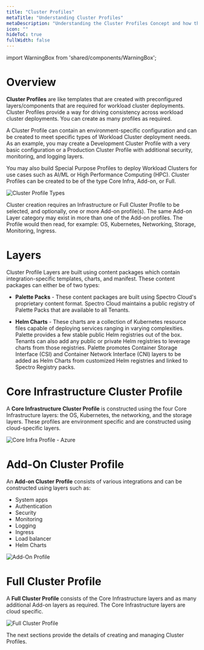 ```yaml
---
title: "Cluster Profiles"
metaTitle: "Understanding Cluster Profiles"
metaDescription: "Understanding the Cluster Profiles Concept and how they make Spectro Cloud powerful"
icon: ""
hideToC: true
fullWidth: false
---
```


import WarningBox from 'shared/components/WarningBox';

# Overview
**Cluster Profiles** are like templates that are created with preconfigured layers/components that are required for 
workload cluster deployments. Cluster Profiles provide a way for driving consistency across workload cluster 
deployments. You can create as many profiles as required. 

A Cluster Profile can contain an environment-specific configuration and can be created to meet specific types of Workload Cluster deployment needs. As an example, you may create a Development Cluster Profile with a very basic configuration or a Production Cluster Profile with additional security, monitoring, and logging layers. 

You may also build Special Purpose Profiles to deploy Workload Clusters for use cases such as AI/ML or High Performance Computing (HPC). Cluster Profiles can be created to be of the type Core Infra, Add-on, or Full.

![Cluster Profile Types](/cluster_profiles.png)

Cluster creation requires an Infrastructure or Full Cluster Profile to be selected, and optionally, one or more Add-on profile(s).  The same Add-on Layer category may exist in more than one of the Add-on profiles. The Profile would then read, for example: OS, Kubernetes, Networking, Storage, Monitoring, Ingress.

# Layers

Cluster Profile Layers are built using content packages which contain integration-specific templates, charts, and manifest. These content packages can either be of two types:

 * **Palette Packs** - These content packages are built using Spectro Cloud's proprietary content format. Spectro Cloud maintains a public registry of Palette Packs that are available to all Tenants.


 * **Helm Charts** - These charts are a collection of Kubernetes resource files capable of deploying services ranging in varying complexities. Palette provides a few stable public Helm registries out of the box. Tenants can also add any public or private Helm registries to leverage charts from those registries. Palette promotes Container Storage Interface (CSI) and Container Network Interface (CNI) layers to be added as Helm Charts from customized Helm registries and linked to Spectro Registry packs. 

# Core Infrastructure Cluster Profile
A **Core Infrastructure Cluster Profile** is constructed using the four Core Infrastructure layers: the OS, Kubernetes, the networking, and the storage layers. These profiles are environment specific and are constructed using cloud-specific layers.

![Core Infra Profile - Azure](/cluster_profile_azure.png)

# Add-On Cluster Profile
An **Add-on Cluster Profile** consists of various integrations and can be constructed using layers such as:

- System apps
- Authentication
- Security
- Monitoring
- Logging
- Ingress
- Load balancer
- Helm Charts

![Add-On Profile](/addon_profile.png)

# Full Cluster Profile
A **Full Cluster Profile** consists of the Core Infrastructure layers and as many additional Add-on layers as required. The Core Infrastructure layers are cloud specific.

![Full Cluster Profile](/full_profile.png)

The next sections provide the details of creating and managing Cluster Profiles.


<br />
